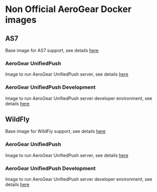 # Non Official AeroGear Docker images

## AS7

Base image for AS7 support, see details [here](https://github.com/abstractj/docker/tree/master/aerogear/as7)

### AeroGear UnifiedPush

Image to run AeroGear UnifiedPush server, see details [here](https://github.com/abstractj/docker/tree/master/aerogear/as7/aerogear-unifiedpush)

### AeroGear UnifiedPush Development

Image to run AeroGear UnifiedPush server developer environment, see details [here](https://github.com/abstractj/docker/tree/master/aerogear/as7/aerogear-unifiedpush-dev)

## WildFly

Base image for WildFly support, see details [here](https://github.com/abstractj/docker/tree/master/aerogear/wildfly)

### AeroGear UnifiedPush

Image to run AeroGear UnifiedPush server, see details [here](https://github.com/abstractj/docker/tree/master/aerogear/wildfly/aerogear-unifiedpush)

### AeroGear UnifiedPush Development

Image to run AeroGear UnifiedPush server developer environment, see details [here](https://github.com/abstractj/docker/tree/master/aerogear/wildfly/aerogear-unifiedpush-dev)

